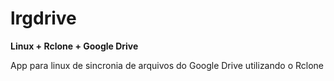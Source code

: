 # lrgdrive

**Linux + Rclone + Google Drive**

App para linux de sincronia de arquivos do Google Drive utilizando o Rclone 

